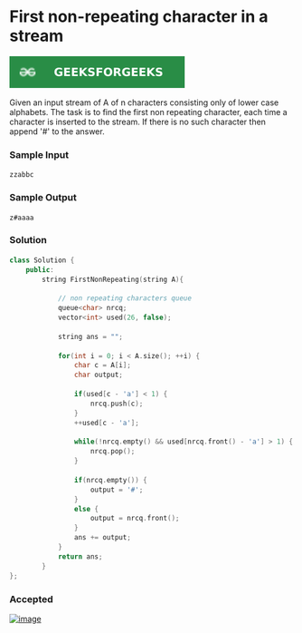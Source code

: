 # First non-repeating character in a stream

[![Problem Link](../assets/gfg.svg)](https://practice.geeksforgeeks.org/problems/first-non-repeating-character-in-a-stream1216/1#)

Given an input stream of A of n characters consisting only of lower case alphabets. The task is to find the first non repeating character, each time a character is inserted to the stream. If there is no such character then append '#' to the answer.

### Sample Input
```
zzabbc
```
### Sample Output
```
z#aaaa
```

### Solution
```cpp
class Solution {
	public:
		string FirstNonRepeating(string A){

		    // non repeating characters queue
		    queue<char> nrcq;
		    vector<int> used(26, false);

            string ans = "";

		    for(int i = 0; i < A.size(); ++i) {
		        char c = A[i];
		        char output;
		        
		        if(used[c - 'a'] < 1) {
		            nrcq.push(c);
		        }
		        ++used[c - 'a'];
	
		        while(!nrcq.empty() && used[nrcq.front() - 'a'] > 1) {
		            nrcq.pop();
		        }

		        if(nrcq.empty()) {
		            output = '#';
		        }
		        else {
		            output = nrcq.front();
		        }
		        ans += output;
		    }
		    return ans;
		}
};
```

### Accepted
[![image](https://user-images.githubusercontent.com/44930179/148503297-3554906f-127e-4425-9c6f-65693ab4a84f.png)](https://practice.geeksforgeeks.org/viewSol.php?subId=34c5bef29fc8c889ba9433ae7d76cb4f&pid=705333&user=jhasuraj)
